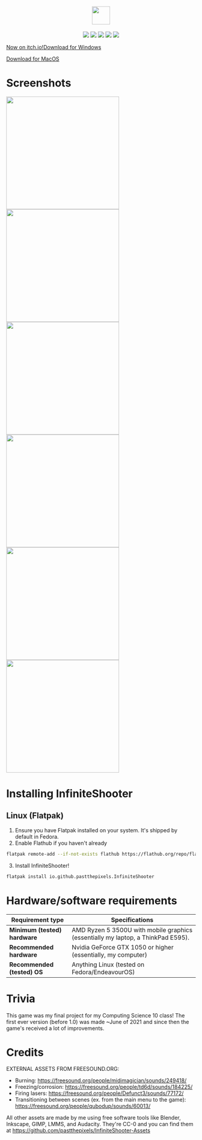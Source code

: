 <h1 align="center"> <img height="48px" vertical-align="center" src="https://github.com/pastthepixels/InfiniteShooter/assets/52388215/2de20013-e09e-4dd6-9dfa-897914329028" /></h1>

<p align="center">
  <a href="https://flathub.org/apps/details/io.github.pastthepixels.InfiniteShooter"><img src="https://img.shields.io/flathub/downloads/io.github.pastthepixels.InfiniteShooter" /></a>
  <a href="https://flathub.org/apps/details/io.github.pastthepixels.InfiniteShooter"><img src="https://img.shields.io/flathub/v/io.github.pastthepixels.InfiniteShooter" /></a>
  <a href="https://github.com/pastthepixels/InfiniteShooter/releases/latest"><img src="https://img.shields.io/github/downloads/pastthepixels/InfiniteShooter/latest/total" /></a>
  <a href="https://github.com/pastthepixels/InfiniteShooter/issues"><img src="https://img.shields.io/github/issues/pastthepixels/InfiniteShooter" /></a>
  <a href="https://github.com/pastthepixels/InfiniteShooter/graphs/contributors"><img src="https://img.shields.io/github/contributors/pastthepixels/InfiniteShooter" /></a>
</p>

<a style="float:left" href="https://pastthepixels.itch.io/infiniteshooter">Now on itch.io!</a>

<a href='https://github.com/pastthepixels/InfiniteShooter/releases/latest/download/InfiniteShooter-WINDOWS.x86_64.exe'>Download for Windows</a>

<a href='https://github.com/pastthepixels/InfiniteShooter/releases/latest/download/InfiniteShooter-MACOS.x86_64.zip'>Download for MacOS</a>

# Screenshots
<!-- Have to do some HTML wizardry to get these screenshots to not be completely large and not side-by-side -->
<p float="left">
  <img src="https://user-images.githubusercontent.com/52388215/177012474-99e630c2-848d-475d-9029-bf6e833774f7.png" width="300">
  <img src="https://user-images.githubusercontent.com/52388215/177012475-9d3886c6-79a1-4639-8996-4141a3e03748.png" width="300">
  <img src="https://user-images.githubusercontent.com/52388215/177012476-ec639c29-2f11-434c-8bf9-7161cfea66e3.png" width="300">
  <img src="https://user-images.githubusercontent.com/52388215/177012477-def09811-992b-45dd-b6be-2867da70f540.png" width="300">
  <img src="https://user-images.githubusercontent.com/52388215/177012478-89541ddf-ee69-49dc-a954-c6f5cac3fd68.png" width="300">
  <img src="https://user-images.githubusercontent.com/52388215/177012610-02c3edd4-6205-4d36-9a41-960d1dcb8aa1.png" width="300">
</p>

# Installing InfiniteShooter
## Linux (Flatpak)
1. Ensure you have Flatpak installed on your system. It's shipped by default in Fedora.
2. Enable Flathub if you haven't already
```bash
flatpak remote-add --if-not-exists flathub https://flathub.org/repo/flathub.flatpakrepo
```
3. Install InfiniteShooter!
```bash
flatpak install io.github.pastthepixels.InfiniteShooter
```

# Hardware/software requirements
| Requirement type              | Specifications                                                                   |
|-------------------------------|----------------------------------------------------------------------------------|
| **Minimum (tested) hardware** | AMD Ryzen 5 3500U with mobile graphics (essentially my laptop, a ThinkPad E595). |
| **Recommended hardware**      | Nvidia GeForce GTX 1050 or higher (essentially, my computer)                     |
| **Recommended (tested) OS**   | Anything Linux (tested on Fedora/EndeavourOS)                                    |

# Trivia
This game was my final project for my Computing Science 10 class! The first ever version (before 1.0) was made ~June of 2021 and since then the game's received a lot of improvements.

# Credits
EXTERNAL ASSETS FROM FREESOUND.ORG:
- Burning: https://freesound.org/people/midimagician/sounds/249418/
- Freezing/corrosion: https://freesound.org/people/td6d/sounds/184225/
- Firing lasers: https://freesound.org/people/Defunct3/sounds/77172/
- Transitioning between scenes (ex. from the main menu to the game): https://freesound.org/people/qubodup/sounds/60013/

All other assets are made by me using free software tools like Blender, Inkscape, GIMP, LMMS, and Audacity.
They're CC-0 and you can find them at https://github.com/pastthepixels/InfiniteShooter-Assets

